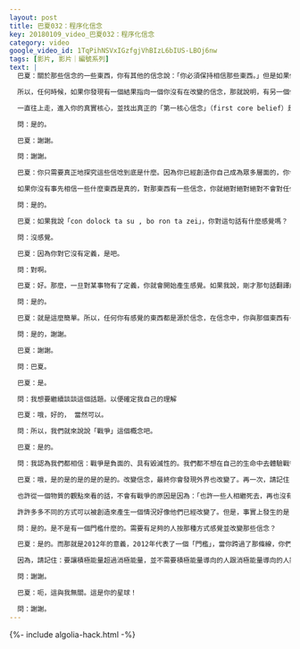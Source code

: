 ```yaml
---
layout: post
title: 巴夏032：程序化信念
key: 20180109_video_巴夏032：程序化信念
category: video
google_video_id: 1TqPihNSVxIGzfgjVhBIzL6bIUS-LBOj6nw
tags: [影片, 影片｜編號系列]
text: |
  巴夏：關於那些信念的一些東西，你有其他的信念說：「你必須保持相信那些東西。」但是如果你找出這些信念是什麼，找出這些說你必須一直相信那些引起戰爭的信念，並改變那些基本信念，然後，你會改變次生信念，這樣，就不會有戰爭了。

  所以，任何時候，如果你發現有一個結果指向一個你沒有在改變的信念，那就說明，有另一個信念說，那個信念不應該改變。你必須找出那個信念是什麼，並改變它。而那個時候，如果又有一個信念說，你不應該改變，你就必須再次找出那個信念是什麼，並改變它。

  一直往上走，進入你的真實核心，並找出真正的「第一核心信念」（first core belief）是什麼，它衍生出所有其它信念，而這些信念創造了你不想要的現實。這麼說是不是更有道理？

  問：是的。

  巴夏：謝謝。

  問：謝謝。

  巴夏：你只需要真正地探究這些信唸到底是什麼。因為你已經創造你自己成為眾多層面的，你令那些信念隱藏起來，所以除非你意識到那些核心信念是什麼，你不會知道該怎麼放手其他信念。也許正是那些信念帶來了你不想要的事物。但是，這些你不要的事物總是來自於你的信念，總是這樣。使事物顯現的、首要的是你的信念。

  如果你沒有事先相信一些什麼東西是真的，對那東西有一些信念，你就絕對絕對絕對不會對任何東西有一個感覺，或一個情緒，或一個想法，或一個行為。如果你對一個東西沒有定義，你絕對不會對它有感覺或想法。你懂我意思嗎？

  問：是的。

  巴夏：如果我說「con dolock ta su , bo ron ta zei」，你對這句話有什麼感覺嗎？

  問：沒感覺。

  巴夏：因為你對它沒有定義，是吧。

  問：對啊。

  巴夏：好。那麼，一旦對某事物有了定義，你就會開始產生感覺。如果我說，剛才那句話翻譯成你們的語言意思是「我們每一天都無條件地愛著你」，那麼你就開始對它有了感覺了，因為你現在對它有了定義，明白嗎？

  問：是的。

  巴夏：就是這麼簡單。所以，任何你有感覺的東西都是源於信念，在信念中，你與那個東西有一種關係。因為，任何感覺、任何想法、任何行為都來自你怎麼去定義它，你怎麼去相信它的真相。這一點對你有幫助嗎？

  問：是的，謝謝。

  巴夏：謝謝。

  問：巴夏。

  巴夏：是。

  問：我想要繼續談談這個話題。以便確定我自己的理解

  巴夏：哦，好的， 當然可以。

  問：所以，我們就來說說「戰爭」這個概念吧。

  巴夏：是的。

  問：我認為我們都相信：戰爭是負面的、具有毀滅性的。我們都不想在自己的生命中去體驗戰爭的傷痛，至少這是我們對戰爭的感覺，但是，如果我們追溯「戰爭」形成的信念並改變我們之內的那個信念。那麼，尋求終止外界的戰爭，就是不必要的。但是它只要…

  巴夏：哦，是的是的是的是的是的。改變信念，最終你會發現外界也改變了。再一次，請記住：事實上，它並不是關於改變外在的事物，它是關於改變你自己的。當你充分地改變了你自己的時候，那時你會發現你已經轉變你自己進入一個平行現實。那個平行現實是和你的新信念一致的，在那個平行現實裡，只會有跟你信念一樣的人存在；在那個平行現實裡，沒有戰爭。

  也許從一個物質的觀點來看的話，不會有戰爭的原因是因為：「也許一些人相繼死去，再也沒有這些人來製造戰爭了；或者也許他們只是不知怎麼的消失了，你不知道他們發生了什麼事，但是他們再也沒有出現了；或者也許發生了一個自然災害，他們都被滅了，所以他們再也不在了；或者也許他們只是有一天決定說，他們厭倦了戰爭，他們再也不想打仗了。」

  許許多多不同的方式可以被創造來產生一個情況好像他們已經改變了。但是，事實上發生的是：你已經轉變你自己進入了一個平行現實。在這個平行現實裡，戰爭跟你是誰不再是一致的。這樣說有道理嗎？

  問：是的。是不是有一個門檻什麼的。需要有足夠的人按那種方式感覺並改變那些信念？

  巴夏：是的。而那就是2012年的意義，2012年代表了一個「門檻」，當你跨過了那條線，你們地球上的積極能量終於真正地比消極能量多了一點點。此後，它會開始滾雪球。從2012年起，正能量開始急速增加，你們終於讓能量的天平足夠傾斜，以至於可以保證從那時起，我不是說——它會是第二天——但是從2012年起，相對迅速地，一旦在這個星球上的主體能量天平從消極能量轉向了積極能量，那麼地球轉變就會真正加速。

  因為，請記住：要讓積極能量超過消極能量，並不需要積極能量導向的人跟消極能量導向的人數一樣多，因為積極導向的人是融合一體的，而消極導向的人是分裂的。你懂我意思嗎？當地球的能量天平最終向積極能量一邊傾斜時，這種變化將以指數級擴張，而2012年這個時間點就代表了這個能量轉變的「門檻」。從那時起，能量會更積極一點，這會加速你們的能量，直至2033年到2050年之間的某個時間點上，你會發現戰爭會永遠地消失了。

  問：謝謝。

  巴夏：呃，這與我無關。這是你的星球！

  問：謝謝。
---
```


{%- include algolia-hack.html -%}
